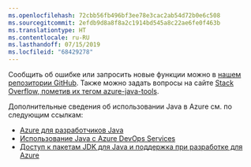 ```yaml
---
ms.openlocfilehash: 72cbb56fb496bf3ee78e3cac2ab54d72b0e6c508
ms.sourcegitcommit: 2efdb9d8a8f8a2c1914bd545a8c22ae6fe0f463b
ms.translationtype: HT
ms.contentlocale: ru-RU
ms.lasthandoff: 07/15/2019
ms.locfileid: "68429278"
---
```

Сообщить об ошибке или запросить новые функции можно в [нашем репозитории GitHub](https://github.com/Microsoft/azure-tools-for-java/issues). Также можно задать вопросы на сайте [Stack Overflow, пометив их тегом azure-java-tools](https://stackoverflow.com/questions/tagged/azure-java-tools).

Дополнительные сведения об использовании Java в Azure см. по следующим ссылкам: 

* [Azure для разработчиков Java](/azure/java/) 
* [Использование Java с Azure DevOps Services](/azure/devops/java/)
* [Доступ к пакетам JDK для Java и поддержка при разработке для Azure](https://aka.ms/azure-jdks)
<!-- TODO: Add URLs for Java in VSCode here --> 
